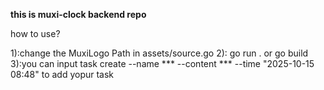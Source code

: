 **this is muxi-clock backend repo**

<p>how to use?</p>

1):change the MuxiLogo Path in assets/source.go
2): go run . or go build
3):you can input task create --name *** --content *** --time "2025-10-15 08:48" to add yopur task